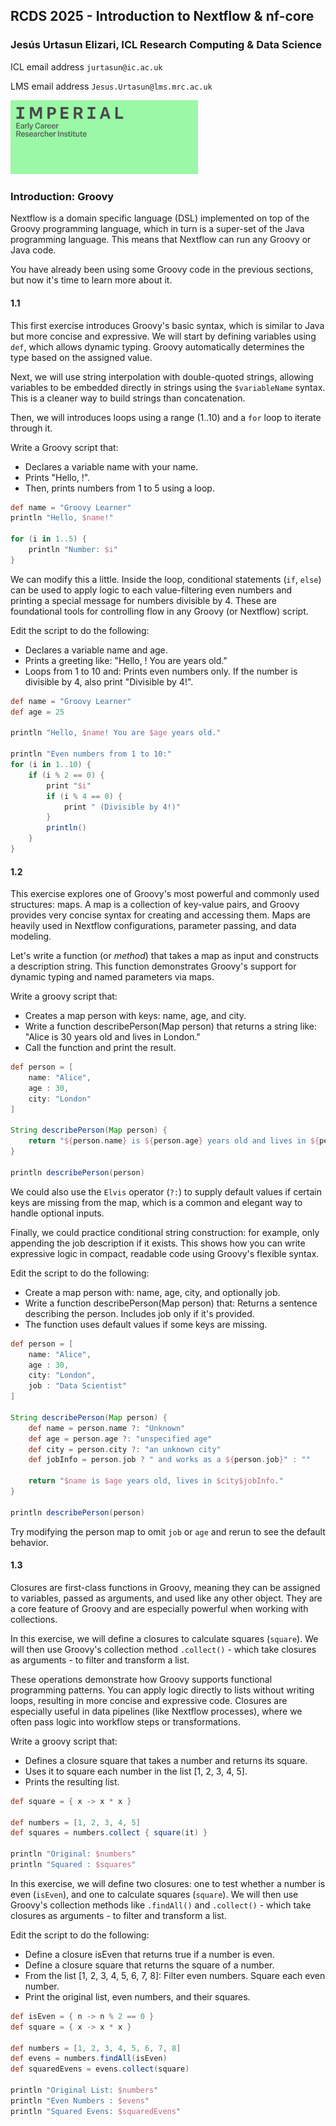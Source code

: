 ## RCDS 2025 - Introduction to Nextflow & nf-core

### Jesús Urtasun Elizari, ICL Research Computing & Data Science

ICL email address `jurtasun@ic.ac.uk`

LMS email address `Jesus.Urtasun@lms.mrc.ac.uk`

<img src="/readme_figures/imperial_ecri.png" width="300">

### Introduction: Groovy

Nextflow is a domain specific language (DSL) implemented on top of the Groovy programming language, which in turn is a super-set of the Java programming language. This means that Nextflow can run any Groovy or Java code.

You have already been using some Groovy code in the previous sections, but now it's time to learn more about it.

#### 1.1 

This first exercise introduces Groovy's basic syntax, which is similar to Java but more concise and expressive. We will start by defining variables using `def`, which allows dynamic typing. Groovy automatically determines the type based on the assigned value.

Next, we will use string interpolation with double-quoted strings, allowing variables to be embedded directly in strings using the `$variableName` syntax. This is a cleaner way to build strings than concatenation.

Then, we will introduces loops using a range (1..10) and a `for` loop to iterate through it.

Write a Groovy script that:
- Declares a variable name with your name.
- Prints "Hello, <name>!".
- Then, prints numbers from 1 to 5 using a loop.

```groovy
def name = "Groovy Learner"
println "Hello, $name!"

for (i in 1..5) {
    println "Number: $i"
}
```

We can modify this a little. Inside the loop, conditional statements (`if`, `else`) can be used to apply logic to each value-filtering even numbers and printing a special message for numbers divisible by 4. These are foundational tools for controlling flow in any Groovy (or Nextflow) script.

Edit the script to do the following:
- Declares a variable name and age.
- Prints a greeting like: "Hello, <name>! You are <age> years old."
- Loops from 1 to 10 and: Prints even numbers only. If the number is divisible by 4, also print "Divisible by 4!".

```groovy
def name = "Groovy Learner"
def age = 25

println "Hello, $name! You are $age years old."

println "Even numbers from 1 to 10:"
for (i in 1..10) {
    if (i % 2 == 0) {
        print "$i"
        if (i % 4 == 0) {
            print " (Divisible by 4!)"
        }
        println()
    }
}
```

#### 1.2

This exercise explores one of Groovy's most powerful and commonly used structures: maps. A map is a collection of key-value pairs, and Groovy provides very concise syntax for creating and accessing them. Maps are heavily used in Nextflow configurations, parameter passing, and data modeling.

Let's write a function (or *method*) that takes a map as input and constructs a description string. This function demonstrates Groovy's support for dynamic typing and named parameters via maps.

Write a groovy script that:
- Creates a map person with keys: name, age, and city.
- Write a function describePerson(Map person) that returns a string like: "Alice is 30 years old and lives in London."
- Call the function and print the result.

```groovy
def person = [
    name: "Alice",
    age : 30,
    city: "London"
]

String describePerson(Map person) {
    return "${person.name} is ${person.age} years old and lives in ${person.city}."
}

println describePerson(person)
```

We could also use the `Elvis` operator (`?:`) to supply default values if certain keys are missing from the map, which is a common and elegant way to handle optional inputs.

Finally, we could practice conditional string construction: for example, only appending the job description if it exists. This shows how you can write expressive logic in compact, readable code using Groovy's flexible syntax.

Edit the script to do the following:
- Create a map person with: name, age, city, and optionally job.
- Write a function describePerson(Map person) that: Returns a sentence describing the person. Includes job only if it's provided.
- The function uses default values if some keys are missing.

```groovy
def person = [
    name: "Alice",
    age : 30,
    city: "London",
    job : "Data Scientist"
]

String describePerson(Map person) {
    def name = person.name ?: "Unknown"
    def age = person.age ?: "unspecified age"
    def city = person.city ?: "an unknown city"
    def jobInfo = person.job ? " and works as a ${person.job}" : ""
    
    return "$name is $age years old, lives in $city$jobInfo."
}

println describePerson(person)
```

Try modifying the person map to omit `job` or `age` and rerun to see the default behavior.

#### 1.3

Closures are first-class functions in Groovy, meaning they can be assigned to variables, passed as arguments, and used like any other object. They are a core feature of Groovy and are especially powerful when working with collections.

In this exercise, we will define a closures to calculate squares (`square`). We will then use Groovy's collection method `.collect()` - which take closures as arguments - to filter and transform a list.

These operations demonstrate how Groovy supports functional programming patterns. You can apply logic directly to lists without writing loops, resulting in more concise and expressive code. Closures are especially useful in data pipelines (like Nextflow processes), where we often pass logic into workflow steps or transformations.

Write a groovy script that:
- Defines a closure square that takes a number and returns its square.
- Uses it to square each number in the list [1, 2, 3, 4, 5].
- Prints the resulting list.

```groovy
def square = { x -> x * x }

def numbers = [1, 2, 3, 4, 5]
def squares = numbers.collect { square(it) }

println "Original: $numbers"
println "Squared : $squares"
```

In this exercise, we will define two closures: one to test whether a number is even (`isEven`), and one to calculate squares (`square`). We will then use Groovy's collection methods like `.findAll()` and `.collect()` - which take closures as arguments - to filter and transform a list.

Edit the script to do the following:
- Define a closure isEven that returns true if a number is even.
- Define a closure square that returns the square of a number.
- From the list [1, 2, 3, 4, 5, 6, 7, 8]: Filter even numbers. Square each even number.
- Print the original list, even numbers, and their squares.

```groovy
def isEven = { n -> n % 2 == 0 }
def square = { x -> x * x }

def numbers = [1, 2, 3, 4, 5, 6, 7, 8]
def evens = numbers.findAll(isEven)
def squaredEvens = evens.collect(square)

println "Original List: $numbers"
println "Even Numbers : $evens"
println "Squared Evens: $squaredEvens"
```